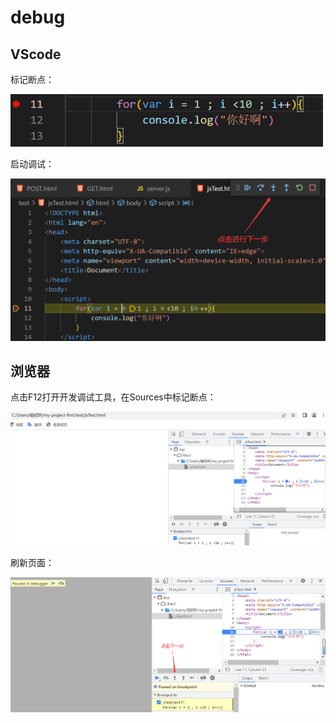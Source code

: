# debug

## VScode

标记断点：

<img src="img/5.debug/image-20221204134010333.png" alt="image-20221204134010333" style="zoom:67%;" />

启动调试：

<img src="img/5.debug/image-20221204134152752.png" alt="image-20221204134152752" style="zoom: 50%;" />

## 浏览器

点击F12打开开发调试工具，在Sources中标记断点：

<img src="img/5.debug/image-20221204134546011.png" alt="image-20221204134546011" style="zoom: 50%;" />

刷新页面：

<img src="img/5.debug/image-20221204134827020.png" alt="image-20221204134827020" style="zoom: 50%;" />